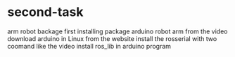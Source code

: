 # second-task
arm robot backage
first installing package arduino robot arm from the video
download arduino in Linux from the website
install the rosserial with two coomand like the video
install ros_lib in arduino program 
